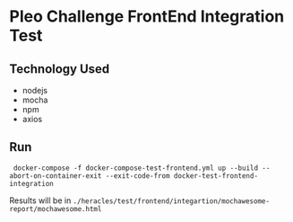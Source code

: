 Pleo Challenge FrontEnd Integration Test
========================================

Technology Used
---------------
- nodejs
- mocha
- npm
- axios


Run
---
```
 docker-compose -f docker-compose-test-frontend.yml up --build --abort-on-container-exit --exit-code-from docker-test-frontend-integration
```
Results will be in `./heracles/test/frontend/integartion/mochawesome-report/mochawesome.html`